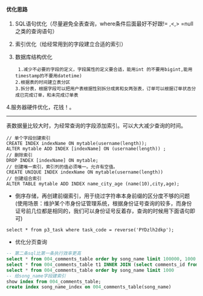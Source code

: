 #### 优化思路
1. SQL语句优化（尽量避免全表查询，where条件后面最好不好跟!= ,<,> =null之类的查询语句）
2. 索引优化（给经常用到的字段建立合适的索引）
3. 数据库结构优化
            
        1.减少不必要的字段的定义，字段属性的定义要合适，能用int 的不要用bigint,能用timestamp的不要用datetime)
       2.根据表的时间建立表分区
       3.拆分表，根据字段可以把用户表根据性别拆分成男和女两张表，订单可以根据订单状态分成已完成订单，和未完成订单表
4.服务器硬件优化，花钱！。
    
***

表数据量比较大时，为经常查询的字段添加索引。可以大大减少查询的时间。

```
// 单个字段创建索引
CREATE INDEX indexName ON mytable(username(length));
ALTER mytable ADD INDEX [indexName] ON (username(length)) ;
// 删除索引
DROP INDEX [indexName] ON mytable;
// 创建唯一索引，索引列的值必须唯一。允许有空值。
CREATE UNIQUE INDEX indexName ON mytable(username(length))
// 创建组合索引
ALTER TABLE mytable ADD INDEX name_city_age (name(10),city,age);
```

- 倒序存储，再创建前缀索引，用于绕过字符串本身前缀的区分度不够的问题(使用场景：维护某个市身份证管理系统，根据身份证号查询的较多，而身份证号前几位都是相同的，我们可以身份证号反着存，查询的时候用下面语句即可)
```
select * from p3_task where task_code = reverse('PYDzlh2dkp');
```

- 优化分页查询
```sql
-- 第二条sql比第一条执行效率更高
select * from 004_comments_table order by song_name limit 100000, 1000
select * from 004_comments_table t1 INNER JOIN (select comments_id from 004_comments_table order by song_name limit 100000, 1000) t2 on t1.comments_id=t2.comments_id
select * from 004_comments_table order by song_name limit 1000 
-- 给song_name字段建索引
show index from 004_comments_table;
create index song_name_index on 004_comments_table(song_name)
```